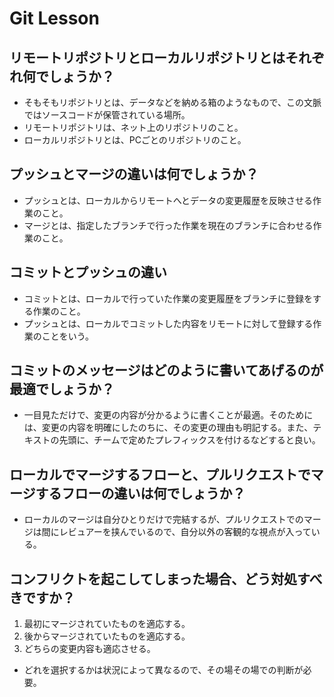 # Git Lesson

## リモートリポジトリとローカルリポジトリとはそれぞれ何でしょうか？
* そもそもリポジトリとは、データなどを納める箱のようなもので、この文脈ではソースコードが保管されている場所。
* リモートリポジトリは、ネット上のリポジトリのこと。
* ローカルリポジトリとは、PCごとのリポジトリのこと。


## プッシュとマージの違いは何でしょうか？
* プッシュとは、ローカルからリモートへとデータの変更履歴を反映させる作業のこと。
* マージとは、指定したブランチで行った作業を現在のブランチに合わせる作業のこと。


## コミットとプッシュの違い
* コミットとは、ローカルで行っていた作業の変更履歴をブランチに登録をする作業のこと。
* プッシュとは、ローカルでコミットした内容をリモートに対して登録する作業のことをいう。


## コミットのメッセージはどのように書いてあげるのが最適でしょうか？
* 一目見ただけで、変更の内容が分かるように書くことが最適。そのためには、変更の内容を明確にしたのちに、その変更の理由も明記する。また、テキストの先頭に、チームで定めたプレフィックスを付けるなどすると良い。


## ローカルでマージするフローと、プルリクエストでマージするフローの違いは何でしょうか？
* ローカルのマージは自分ひとりだけで完結するが、プルリクエストでのマージは間にレビュアーを挟んでいるので、自分以外の客観的な視点が入っている。


## コンフリクトを起こしてしまった場合、どう対処すべきですか？
1. 最初にマージされていたものを適応する。
2. 後からマージされていたものを適応する。
3. どちらの変更内容も適応させる。
* どれを選択するかは状況によって異なるので、その場その場での判断が必要。